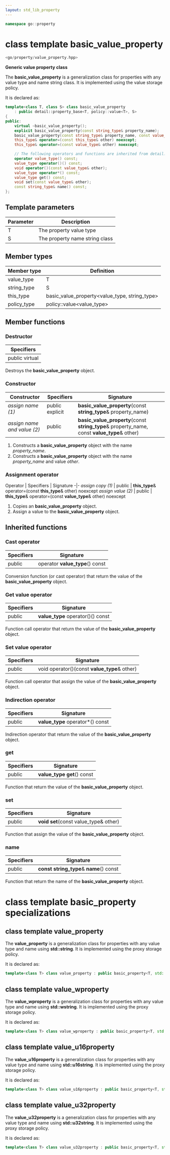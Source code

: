 ```yaml
---
layout: std_lib_property
---
```


```c++
namespace go::property
```

# class template basic_value_property

```c++
<go/property/value_property.hpp>
```

**Generic value property class**

The **basic_value_property** is a generalization class for properties with any value type
and name string class. It is implemented using the value storage policy.

It is declared as:

```c++
template<class T, class S> class basic_value_property
    : public detail::property_base<T, policy::value<T>, S>
{
public:
    virtual ~basic_value_property();
    explicit basic_value_property(const string_type& property_name);
    basic_value_property(const string_type& property_name, const value_type& other);
    this_type& operator=(const this_type& other) noexcept;
    this_type& operator=(const value_type& other) noexcept;

    // The following operators and functions are inherited from detail::property_base<T, policy::value<T>, S>
    operator value_type() const;
    value_type operator()() const;
    void operator()(const value_type& other);
    value_type operator*() const;
    value_type get() const;
    void set(const value_type& other);
    const string_type& name() const;
};
```

## Template parameters

Parameter | Description
-|-
T | The property value type
S | The property name string class

## Member types

Member type | Definition
-|-
value_type | T
string_type | S
this_type | basic_value_property<value_type, string_type>
policy_type | policy\::value<value_type>

## Member functions

### Destructor

Specifiers |
-|
public virtual |

Destroys the **basic_value_property** object.

### Constructor

Constructor | Specifiers | Signature
-|-|-
*assign name (1)* | public explicit | **basic_value_property**(const **string_type**& property_name)
*assign name and value (2)* | public | **basic_value_property**(const **string_type**& property_name, const **value_type**& other)

1. Constructs a **basic_value_property** object with the name *property_name*.
2. Constructs a **basic_value_property** object with the name *property_name* and value *other*.

### Assignment operator

Operator | Specifiers | Signature
-|-
*assign copy (1)* | public | **this_type**& operator=(const **this_type**& other) noexcept
*assign value (2)* | public | **this_type**& operator=(const **value_type**& other) noexcept

1. Copies an **basic_value_property** object.
2. Assign a value to the **basic_value_property** object.

## Inherited functions

### Cast operator

Specifiers | Signature
-|-
public | operator **value_type**() const

Conversion function (or cast operator) that return the value of the **basic_value_property** object.

### Get value operator

Specifiers | Signature
-|-
public | **value_type** operator()() const

Function call operator that return the value of the **basic_value_property** object.

### Set value operator

Specifiers | Signature
-|-
public | void operator()(const **value_type**& other)

Function call operator that assign the value of the **basic_value_property** object.

### Indirection operator

Specifiers | Signature
-|-
public | **value_type** operator\*() const

Indirection operator that return the value of the **basic_value_property** object.

### get

Specifiers | Signature
-|-
public | **value_type get**() const

Function that return the value of the **basic_value_property** object.

### set

Specifiers | Signature
-|-
public | **void set**(const value_type& other)

Function that assign the value of the **basic_value_property** object.

### name

Specifiers | Signature
-|-
public | **const string_type**& **name**() const

Function that return the name of the **basic_value_property** object.

# class template basic_property specializations

## class template value_property

The **value_property** is a generalization class for properties with any value type and name
using **std::string**. It is implemented using the proxy storage policy.

It is declared as:

```c++
template<class T> class value_property : public basic_property<T, std::string>;
```

## class template value_wproperty

The **value_wproperty** is a generalization class for properties with any value type and name
using **std::wstring**. It is implemented using the proxy storage policy.

It is declared as:

```c++
template<class T> class value_wproperty : public basic_property<T, std::wstring>;
```

## class template value_u16property

The **value_u16property** is a generalization class for properties with any value type and name
using **std::u16string**. It is implemented using the proxy storage policy.

It is declared as:

```c++
template<class T> class value_u16property : public basic_property<T, std::u16string>;
```

## class template value_u32property

The **value_u32property** is a generalization class for properties with any value type and name
using **std::u32string**. It is implemented using the proxy storage policy.

It is declared as:

```c++
template<class T> class value_u32property : public basic_property<T, std::u32string>;
```
